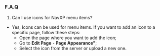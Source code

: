 ### F.A.Q

1. Can I use icons for NavXP menu items?
  * Yes, Icons can be used for menu items. If you want to add an icon to a specific page, follow these steps:
    - Open the page where you want to add the icon;
    - Go to **Edit Page** - **Page Appearance"**;
    - Select the icon from the server or upload a new one.